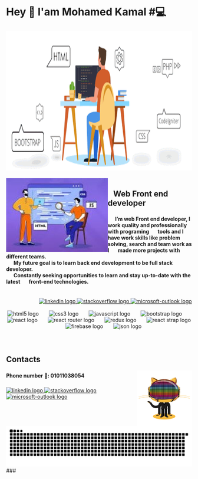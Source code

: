 <h1 align="left">Hey 👋 I'am Mohamed Kamal  #💻</h1>

###

<div align="center">
  <img height="380" src="bg.gif" />
</div>

<br clear="both">

<img align="left" height="200" src="side.jpg"  />

###

<h2 align="left">&nbsp;&nbsp;&nbsp;Web Front end developer</h2>

###

<h4 align="left">&nbsp;&nbsp;&nbsp;&nbsp;&nbsp;&nbsp;I’m web Front end developer, I work quality and professionally with programing &nbsp;&nbsp;&nbsp;&nbsp;&nbsp;&nbsp;tools and I have work skills like problem solving, search and team work as I &nbsp;&nbsp;&nbsp;&nbsp;&nbsp;&nbsp;made more projects with different teams.<br>&nbsp;&nbsp;&nbsp;&nbsp;&nbsp;&nbsp;My future goal is to learn back end development to be full stack developer.<br>&nbsp;&nbsp;&nbsp;&nbsp;&nbsp;&nbsp;Constantly seeking opportunities to learn and stay up-to-date with the latest &nbsp;&nbsp;&nbsp;&nbsp;&nbsp;&nbsp;front-end technologies.</h4>

<br clear="both">

<div align="right">
  <a href="https://www.linkedin.com/in/mohamed-kamal-10465220a/" target="_blank">
    <img src="https://raw.githubusercontent.com/maurodesouza/profile-readme-generator/master/src/assets/icons/social/linkedin/default.svg" width="40" height="20" alt="linkedin logo"  />
  </a>
  <a href="https://stackoverflow.com/users/15161247/mohamed-kamal" target="_blank">
    <img src="https://raw.githubusercontent.com/maurodesouza/profile-readme-generator/master/src/assets/icons/social/stackoverflow/default.svg" width="40" height="20" alt="stackoverflow logo"  />
  </a>
  <a href="mailto:mhmdalshwamy@outlook.com" target="_blank">
    <img src="https://raw.githubusercontent.com/maurodesouza/profile-readme-generator/master/src/assets/icons/social/microsoft-outlook/default.svg" width="40" height="20" alt="microsoft-outlook logo"  />
  </a>
</div>



<br clear="both">

<div align="center">
  <img src="https://cdn.jsdelivr.net/gh/devicons/devicon/icons/html5/html5-original.svg" height="60" alt="html5 logo"  />
  <img width="20" />
  <img src="https://cdn.jsdelivr.net/gh/devicons/devicon/icons/css3/css3-original.svg" height="60" alt="css3 logo"  />
  <img width="20" />
  <img src="https://cdn.jsdelivr.net/gh/devicons/devicon/icons/javascript/javascript-original.svg" height="60" alt="javascript logo"  />
  <img width="20" />
  <img src="https://cdn.jsdelivr.net/gh/devicons/devicon/icons/bootstrap/bootstrap-original.svg" height="60" alt="bootstrap logo"  />
  <img width="20" />
  <img src="https://cdn.jsdelivr.net/gh/devicons/devicon/icons/react/react-original.svg" height="60" alt="react logo"  />
  <img width="20" />
  <img src="https://reactrouter.com/favicon-dark.png" height="60" alt="react router logo"  />
   <img width="20" />
  <img src="https://cdn.jsdelivr.net/gh/devicons/devicon/icons/redux/redux-original.svg" height="60" alt="redux logo"  />
  <img width="20" />
  <img src="https://reactstrap.github.io/logo-white.svg" height="60" alt="react strap logo"  />
  <img width="20" />
  <img src="https://cdn.jsdelivr.net/gh/devicons/devicon/icons/firebase/firebase-plain.svg" height="60" alt="firebase logo"  />
  <img width="20" />
  <img src="https://www.json.org/favicon.png" height="60" alt="json logo"  />
</div>


###

<br clear="both">

<h2 align="left">Contacts</h2>

<img align="right" height="150" src="footer.gif"/>

###

<h4 align="left">Phone number 📱: 01011038054</h4>

###

<div align="left">
  <a href="https://www.linkedin.com/in/mohamed-kamal-10465220a/" target="_blank">
    <img src="https://raw.githubusercontent.com/maurodesouza/profile-readme-generator/master/src/assets/icons/social/linkedin/default.svg" width="60" height="40" alt="linkedin logo"  />
  </a>
  <a href="https://stackoverflow.com/users/15161247/mohamed-kamal" target="_blank">
    <img src="https://raw.githubusercontent.com/maurodesouza/profile-readme-generator/master/src/assets/icons/social/stackoverflow/default.svg" width="60" height="40" alt="stackoverflow logo"  />
  </a>
  <a href="mailto:mhmdalshwamy@outlook.com" target="_blank">
    <img src="https://raw.githubusercontent.com/maurodesouza/profile-readme-generator/master/src/assets/icons/social/microsoft-outlook/default.svg" width="60" height="40" alt="microsoft-outlook logo"  />
  </a>
</div>

###
<img src="https://raw.githubusercontent.com/ZXmohamed/ZXmohamed/output/snake.svg" alt="Snake animation" />
###
